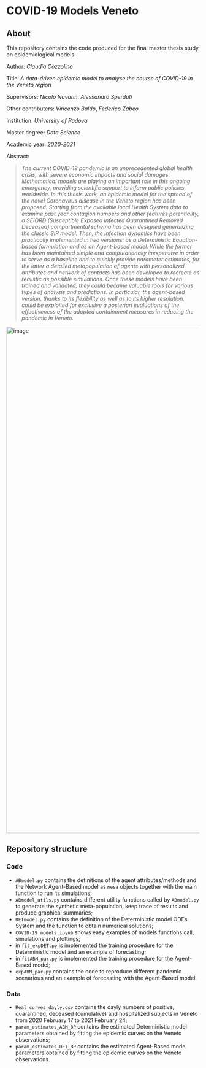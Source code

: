 # COVID-19 Models Veneto

## About

This repository contains the code produced for the final master thesis study on epidemiological models.

Author: *Claudia Cozzolino*

Title: *A data-driven epidemic model to analyse the course of COVID-19 in the Veneto region*

Supervisors: *Nicolò Navarin*, *Alessandro Sperduti*

Other contributers: *Vincenzo Baldo*, *Federico Zabeo*

Institution: *University of Padova*

Master degree: *Data Science*

Academic year: *2020-2021*

Abstract: 
>*The current COVID-19 pandemic is an unprecedented global health crisis, with severe economic impacts and social damages. Mathematical models are playing an important role in this
ongoing emergency, providing scientific support to inform public policies worldwide. In this
thesis work, an epidemic model for the spread of the novel Coronavirus disease in the Veneto
region has been proposed. Starting from the available local Health System data to examine
past year contagion numbers and other features potentiality, a SEIQRD (Susceptible Exposed
Infected Quarantined Removed Deceased) compartmental schema has been designed generalizing the classic SIR model. Then, the infection dynamics have been practically implemented
in two versions: as a Deterministic Equation-based formulation and as an Agent-based model.
While the former has been maintained simple and computationally inexpensive in order to
serve as a baseline and to quickly provide parameter estimates, for the latter a detailed metapopulation of agents with personalized attributes and network of contacts has been developed
to recreate as realistic as possible simulations. Once these models have been trained and validated, they could became valuable tools for various types of analysis and predictions. In particular, the agent-based version, thanks to its flexibility as well as to its higher resolution, could be
exploited for exclusive a posteriori evaluations of the effectiveness of the adopted containment
measures in reducing the pandemic in Veneto.*

<img width="1320" alt="image" src="https://user-images.githubusercontent.com/65338398/125162567-e8a71d00-e188-11eb-82d3-cde149295b0e.png">



## Repository structure

### Code

* `ABmodel.py` contains the definitions of the agent attributes/methods and the Network Agent-Based model as `mesa` objects together with the main function to run its simulations;
* `ABmodel_utils.py` contains different utility functions called by `ABmodel.py` to generate the synthetic meta-population, keep trace of results and produce graphical summaries;
* `DETmodel.py` contains the definition of the Deterministic model ODEs System and the function to obtain numerical solutions;
* `COVID-19 models.ipynb` shows easy examples of models functions call, simulations and plottings;
* in `fit_expDET.py` is implemented the training procedure for the Deterministic model and an example of forecasting;
* in `fitABM_par.py` is implemented the training procedure for the Agent-Based model;
* `expABM_par.py` contains the code to reproduce different pandemic scenarious and an example of forecasting with the Agent-Based model. 

### Data
*  `Real_curves_dayly.csv` contains the dayly numbers of positive, quarantined, deceased (cumulative) and hospitalized subjects in Veneto from 2020 February 17 to 2021 February 24;
*  `param_estimates_ABM_8P` contains the estimated Deterministic model parameters obtained by fitting the epidemic curves on the Veneto observations;
*  `param_estimates_DET_8P` contains the estimated Agent-Based model parameters obtained by fitting the epidemic curves on the Veneto observations.



